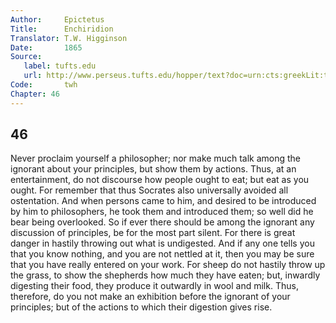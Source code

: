 ```yaml
---
Author:     Epictetus  
Title:      Enchiridion  
Translator: T.W. Higginson  
Date:       1865  
Source:
   label: tufts.edu
   url: http://www.perseus.tufts.edu/hopper/text?doc=urn:cts:greekLit:tlg0557.tlg002.perseus-eng2:1
Code:       twh  
Chapter: 46
---
```

##  46

Never proclaim yourself a philosopher; nor make much talk among the ignorant
about your principles, but show them by actions. Thus, at an entertainment, do
not discourse how people ought to eat; but eat as you ought. For remember that
thus Socrates also universally avoided all ostentation. And when persons came
to him, and desired to be introduced by him to philosophers, he took them and
introduced them; so well did he bear being overlooked. So if ever there should
be among the ignorant any discussion of principles, be for the most part
silent. For there is great danger in hastily throwing out what is undigested.
And if any one tells you that you know nothing, and you are not nettled at it,
then you may be sure that you have really entered on your work.  For sheep do
not hastily throw up the grass, to show the shepherds how much they have eaten;
but, inwardly digesting their food, they produce it outwardly in wool and milk.
Thus, therefore, do you not make an exhibition before the ignorant of your
principles; but of the actions to which their digestion gives rise.


